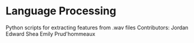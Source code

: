 # Language Processing
Python scripts for extracting features from .wav files
Contributors: Jordan Edward Shea
              Emily Prud'hommeaux

